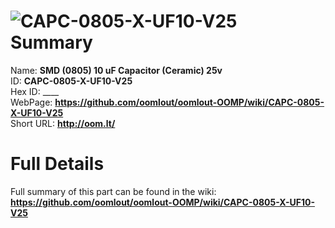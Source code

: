 
![CAPC-0805-X-UF10-V25](https://github.com/oomlout/oomlout-OOMP/blob/master/parts/CAPC-0805-X-UF10-V25/CAPC-0805-X-UF10-V25_420.jpg)   
Summary
=================
  
Name: __SMD (0805) 10 uF Capacitor (Ceramic) 25v__    
ID: __CAPC-0805-X-UF10-V25__   
Hex ID: ____   
WebPage: __https://github.com/oomlout/oomlout-OOMP/wiki/CAPC-0805-X-UF10-V25__   
Short URL: __http://oom.lt/__   

Full Details
==========================
Full summary of this part can be found in the wiki:   
__https://github.com/oomlout/oomlout-OOMP/wiki/CAPC-0805-X-UF10-V25__    

